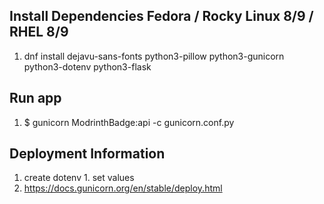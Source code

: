 ## Install Dependencies Fedora / Rocky Linux 8/9 / RHEL 8/9
  1. dnf install dejavu-sans-fonts python3-pillow python3-gunicorn python3-dotenv python3-flask

## Run app
  1. $ gunicorn ModrinthBadge:api -c gunicorn.conf.py

## Deployment Information
  1. create dotenv
    1. set values
  1. https://docs.gunicorn.org/en/stable/deploy.html

